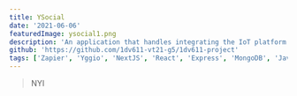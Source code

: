 ```yaml
---
title: YSocial
date: '2021-06-06'
featuredImage: ysocial1.png
description: 'An application that handles integrating the IoT platform Yggio with the automation platform Zapier, to allow one to automatically subscribe to devices and have this trigger actions such as tweeting sensor data.'
github: 'https://github.com/1dv611-vt21-g5/1dv611-project'
tags: ['Zapier', 'Yggio', 'NextJS', 'React', 'Express', 'MongoDB', 'Javascript']
---
```


> NYI


